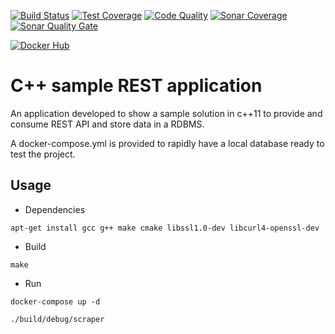 [![Build Status](https://travis-ci.org/campisano/cpp_sample_web_scraping_app.svg?branch=master "Build Status")](https://travis-ci.org/campisano/cpp_sample_web_scraping_app)
[![Test Coverage](https://codecov.io/gh/campisano/cpp_sample_web_scraping_app/branch/master/graph/badge.svg "Test Coverage")](https://codecov.io/gh/campisano/cpp_sample_web_scraping_app)
[![Code Quality](https://img.shields.io/lgtm/grade/cpp/g/campisano/cpp_sample_web_scraping_app.svg "Code Quality")](https://lgtm.com/projects/g/campisano/cpp_sample_web_scraping_app/context:cpp)
[![Sonar Coverage](https://sonarcloud.io/api/project_badges/measure?project=campisano/cpp_sample_web_scraping_app&metric=coverage)](https://sonarcloud.io/dashboard?id=campisano/cpp_sample_web_scraping_app)
[![Sonar Quality Gate](https://sonarcloud.io/api/project_badges/measure?project=campisano/cpp_sample_web_scraping_app&metric=alert_status)](https://sonarcloud.io/dashboard?id=campisano/cpp_sample_web_scraping_app)

[![Docker Hub](https://img.shields.io/docker/image-size/riccardocampisano/public/cpp_sample_web_scraping_app-latest?label=cpp_sample_web_scraping_app-latest&logo=docker)](https://hub.docker.com/r/riccardocampisano/public/tags?name=cpp_sample_web_scraping_app)

# C++ sample REST application

An application developed to show a sample solution in c++11 to provide and consume REST API and store data in a RDBMS.

A docker-compose.yml is provided to rapidly have a local database ready to test the project.



## Usage

* Dependencies

```apt-get install gcc g++ make cmake libssl1.0-dev libcurl4-openssl-dev```

* Build

```make```

* Run

```docker-compose up -d```

```./build/debug/scraper```
